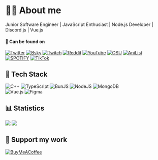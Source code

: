 # 🧑‍💻 About me
Junior Software Engineer | JavaScript Enthusiast | Node.js Developer | Discord.js | Vue.js

#### 🔗 Can be found on
[![Twitter](https://img.shields.io/badge/twitter-000000.svg?style=for-the-badge&logo=x&logoColor=white)](https://twitter.com/gabuthedev)
[![Bsky](https://img.shields.io/badge/bluesky-0285FF.svg?style=for-the-badge&logo=bluesky&logoColor=white)](https://twitter.com/gabuthedev)
[![Twitch](https://img.shields.io/badge/twitch-9146FF.svg?style=for-the-badge&logo=twitch&logoColor=white)](https://twitch.tv/gabuthedev) 
[![Reddit](https://img.shields.io/badge/reddit-FF4500.svg?style=for-the-badge&logo=reddit&logoColor=white)](https://reddit.com/user/gabuthedev)
[![YouTube](https://img.shields.io/badge/youtube-FF0000.svg?style=for-the-badge&logo=youtube&logoColor=white)](https://youtube.com/@gabuthedev) 
[![OSU](https://img.shields.io/badge/osu!-FF66AA.svg?style=for-the-badge&logo=osu&logoColor=white)](https://osu.ppy.sh/users/17063658)
[![AniList](https://img.shields.io/badge/anilist-02A9FF.svg?style=for-the-badge&logo=anilist&logoColor=white)](https://anilist.co/user/GabuTheDev/)
[![SPOTIFY](https://img.shields.io/badge/spotify-%1DB954.svg?style=for-the-badge&logo=spotify&logoColor=white)](https://open.spotify.com/user/g9fvsxz3p7oj05p1t1wln0tzh)
[![TikTok](https://img.shields.io/badge/tiktok-000000.svg?style=for-the-badge&logo=tiktok&logoColor=white)](https://tiktok.com/@gabuthedev)

## 🚀 Tech Stack

![C++](https://img.shields.io/badge/c++-%2300599C.svg?style=for-the-badge&logo=c%2B%2B&logoColor=white)
![TypeScript](https://img.shields.io/badge/typescript-%23323330.svg?style=for-the-badge&logo=typescript&logoColor=%3178C6)
![BunJS](https://img.shields.io/badge/bun-14151a?style=for-the-badge&logo=bun&logoColor=f9f1e1)
![NodeJS](https://img.shields.io/badge/node-6DA55F?style=for-the-badge&logo=node.js&logoColor=white)
![MongoDB](https://img.shields.io/badge/mongo-%234ea94b.svg?style=for-the-badge&logo=mongodb&logoColor=white) 	
![Vue.js](https://img.shields.io/badge/vue-%2335495e.svg?style=for-the-badge&logo=vuedotjs&logoColor=%234FC08D) 
![Figma](https://img.shields.io/badge/figma-%23F24E1E.svg?style=for-the-badge&logo=figma&logoColor=white)

## 📊 Statistics
![](https://github-readme-stats.vercel.app/api?username=GabuTheDev&theme=transparent&hide_border=true&show_icons=true&include_all_commits=true&count_private=true&rank_icon=github#gh-dark-mode-only)
![](https://github-readme-streak-stats.herokuapp.com/?user=GabuTheDev&theme=transparent&hide_border=true#gh-dark-mode-only)

## 🙌 Support my work
[![BuyMeACoffee](https://img.shields.io/badge/buymeacoffee-FFDD00?style=for-the-badge&logo=buymeacoffee&logoColor=312b00)](https://buymeacoffee.com/gabuthedev)
